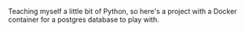 Teaching myself a little bit of Python, so here's a project
with a Docker container for a postgres database to play with.
